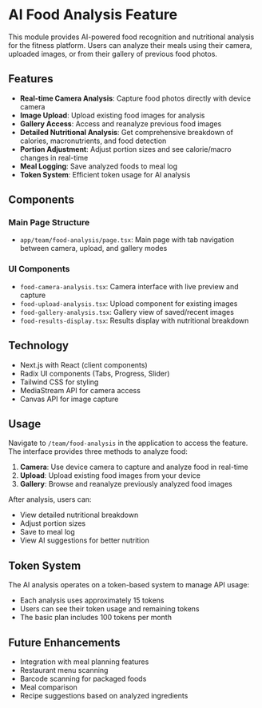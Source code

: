 # AI Food Analysis Feature

This module provides AI-powered food recognition and nutritional analysis for the fitness platform. Users can analyze their meals using their camera, uploaded images, or from their gallery of previous food photos.

## Features

- **Real-time Camera Analysis**: Capture food photos directly with device camera
- **Image Upload**: Upload existing food images for analysis
- **Gallery Access**: Access and reanalyze previous food images
- **Detailed Nutritional Analysis**: Get comprehensive breakdown of calories, macronutrients, and food detection
- **Portion Adjustment**: Adjust portion sizes and see calorie/macro changes in real-time
- **Meal Logging**: Save analyzed foods to meal log
- **Token System**: Efficient token usage for AI analysis

## Components

### Main Page Structure
- `app/team/food-analysis/page.tsx`: Main page with tab navigation between camera, upload, and gallery modes

### UI Components
- `food-camera-analysis.tsx`: Camera interface with live preview and capture
- `food-upload-analysis.tsx`: Upload component for existing images
- `food-gallery-analysis.tsx`: Gallery view of saved/recent images
- `food-results-display.tsx`: Results display with nutritional breakdown

## Technology

- Next.js with React (client components)
- Radix UI components (Tabs, Progress, Slider)
- Tailwind CSS for styling
- MediaStream API for camera access
- Canvas API for image capture

## Usage

Navigate to `/team/food-analysis` in the application to access the feature. The interface provides three methods to analyze food:

1. **Camera**: Use device camera to capture and analyze food in real-time
2. **Upload**: Upload existing food images from your device
3. **Gallery**: Browse and reanalyze previously analyzed food images

After analysis, users can:
- View detailed nutritional breakdown
- Adjust portion sizes
- Save to meal log
- View AI suggestions for better nutrition

## Token System

The AI analysis operates on a token-based system to manage API usage:
- Each analysis uses approximately 15 tokens
- Users can see their token usage and remaining tokens
- The basic plan includes 100 tokens per month

## Future Enhancements

- Integration with meal planning features
- Restaurant menu scanning
- Barcode scanning for packaged foods
- Meal comparison
- Recipe suggestions based on analyzed ingredients 